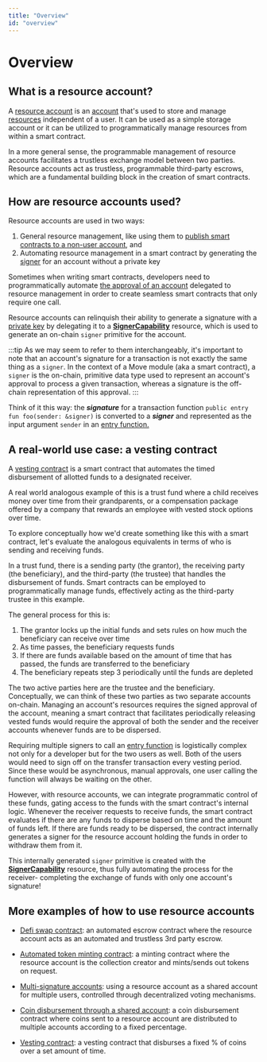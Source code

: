```yaml
---
title: "Overview"
id: "overview"
---
```


# Overview

## What is a resource account?

A [resource account](../../move/move-on-aptos/resource-accounts.md) is an [account](../../concepts/accounts/) that's used to store and manage [resources](../../concepts/resources/) independent of a user. It can be used as a simple storage account or it can be utilized to programmatically manage resources from within a smart contract. 

In a more general sense, the programmable management of resource accounts facilitates a trustless exchange model between two parties. Resource accounts act as trustless, programmable third-party escrows, which are a fundamental building block in the creation of smart contracts.

## How are resource accounts used?

Resource accounts are used in two ways:

1. General resource management, like using them to [publish smart contracts to a non-user account](./managing-resource-accounts#publishing-modules-with-resource-accounts), and
2. Automating resource management in a smart contract by generating the [signer](../../move/book/signer.md) for an account without a private key

Sometimes when writing smart contracts, developers need to programmatically automate [the approval of an account](../../concepts/accounts.md#access-control-with-signers) delegated to resource management in order to create seamless smart contracts that only require one call.

Resource accounts can relinquish their ability to generate a signature with a [private key](https://en.wikipedia.org/wiki/Public-key_cryptography) by delegating it to a [**SignerCapability**](./managing-resource-accounts#using-a-signercapability) resource, which is used to generate an on-chain `signer` primitive for the account.

:::tip
As we may seem to refer to them interchangeably, it's important to note that an account's signature for a transaction is not exactly the same thing as a `signer`. In the context of a Move module (aka a smart contract), a `signer` is the on-chain, primitive data type used to represent an account's approval to process a given transaction, whereas a signature is the off-chain representation of this approval.
:::

Think of it this way: the ***signature*** for a transaction function `public entry fun foo(sender: &signer)` is converted to a ***signer*** and represented as the input argument `sender` in an [entry function.](../../move/book/functions#entry-modifier)

## A real-world use case: a vesting contract

A [vesting contract](https://github.com/aptos-labs/aptos-core/blob/49400cbf0bc63d5e86a54d0c0a1ee2b74c5ea7ec/aptos-move/framework/aptos-framework/sources/vesting.move#L929) is a smart contract that automates the timed disbursement of allotted funds to a designated receiver.

A real world analogous example of this is a trust fund where a child receives money over time from their grandparents, or a compensation package offered by a company that rewards an employee with vested stock options over time.

To explore conceptually how we'd create something like this with a smart contract, let's evaluate the analogous equivalents in terms of who is sending and receiving funds.

In a trust fund, there is a sending party (the grantor), the receiving party (the beneficiary), and the third-party (the trustee) that handles the disbursement of funds. Smart contracts can be employed to programmatically manage funds, effectively acting as the third-party trustee in this example.

The general process for this is:

1. The grantor locks up the initial funds and sets rules on how much the beneficiary can receive over time
2. As time passes, the beneficiary requests funds
3. If there are funds available based on the amount of time that has passed, the funds are transferred to the beneficiary
4. The beneficiary repeats step 3 periodically until the funds are depleted

The two active parties here are the trustee and the beneficiary. Conceptually, we can think of these two parties as two separate accounts on-chain. Managing an account's resources requires the signed approval of the account, meaning a smart contract that facilitates periodically releasing vested funds would require the approval of both the sender and the receiver accounts whenever funds are to be dispersed. 

Requiring multiple signers to call an [entry function](../../move/book/functions/#entry-modifier) is logistically complex not only for a developer but for the two users as well. Both of the users would need to sign off on the transfer transaction every vesting period. Since these would be asynchronous, manual approvals, one user calling the function will always be waiting on the other.

However, with resource accounts, we can integrate programmatic control of these funds, gating access to the funds with the smart contract's internal logic. Whenever the receiver requests to receive funds, the smart contract evaluates if there are any funds to disperse based on time and the amount of funds left. If there are funds ready to be dispersed, the contract internally generates a signer for the resource account holding the funds in order to withdraw them from it.

This internally generated `signer` primitive is created with the [**SignerCapability**](./managing-resource-accounts#using-a-signercapability) resource, thus fully automating the process for the receiver- completing the exchange of funds with only one account's signature!

## More examples of how to use resource accounts
- [Defi swap contract](https://github.com/aptos-labs/aptos-core/blob/c1d87b8a3f17059311d4bdf83b953d12c61c14c0/aptos-move/move-examples/resource_account/sources/simple_defi.move#L39): an automated escrow contract where the resource account acts as an automated and trustless 3rd party escrow.

- [Automated token minting contract](https://github.com/aptos-labs/aptos-core/blob/49400cbf0bc63d5e86a54d0c0a1ee2b74c5ea7ec/aptos-move/move-examples/post_mint_reveal_nft/sources/minting.move#L181C49-L181C65): a minting contract where the resource account is the collection creator and mints/sends out tokens on request.

- [Multi-signature accounts](https://github.com/aptos-labs/aptos-core/blob/4f9b69b6592f58e57691944b888461c2a93ffe7a/aptos-move/framework/aptos-framework/sources/multisig_account.move#L993): using a resource account as a shared account for multiple users, controlled through decentralized voting mechanisms.

- [Coin disbursement through a shared account](https://github.com/aptos-labs/aptos-core/blob/49400cbf0bc63d5e86a54d0c0a1ee2b74c5ea7ec/aptos-move/move-examples/shared_account/sources/shared_account.move#L48): a coin disbursement contract where coins sent to a resource account are distributed to multiple accounts according to a fixed percentage.
 
- [Vesting contract](https://github.com/aptos-labs/aptos-core/blob/49400cbf0bc63d5e86a54d0c0a1ee2b74c5ea7ec/aptos-move/framework/aptos-framework/sources/vesting.move#L929): a vesting contract that disburses a fixed % of coins over a set amount of time.
